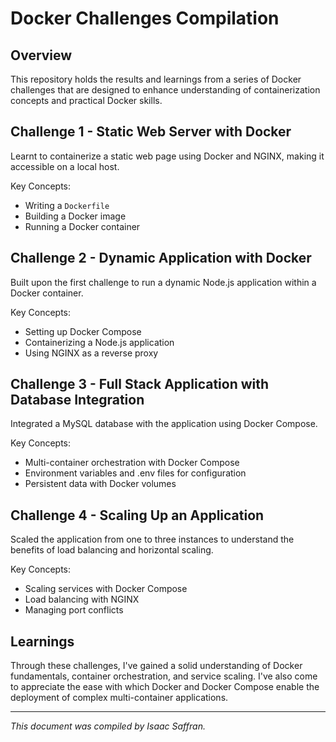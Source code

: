 # Docker Challenges Compilation

## Overview

This repository holds the results and learnings from a series of Docker challenges that are designed to enhance understanding of containerization concepts and practical Docker skills.

## Challenge 1 - Static Web Server with Docker

Learnt to containerize a static web page using Docker and NGINX, making it accessible on a local host.

Key Concepts:
- Writing a `Dockerfile`
- Building a Docker image
- Running a Docker container

## Challenge 2 - Dynamic Application with Docker

Built upon the first challenge to run a dynamic Node.js application within a Docker container.

Key Concepts:
- Setting up Docker Compose
- Containerizing a Node.js application
- Using NGINX as a reverse proxy

## Challenge 3 - Full Stack Application with Database Integration

Integrated a MySQL database with the application using Docker Compose.

Key Concepts:
- Multi-container orchestration with Docker Compose
- Environment variables and .env files for configuration
- Persistent data with Docker volumes

## Challenge 4 - Scaling Up an Application

Scaled the application from one to three instances to understand the benefits of load balancing and horizontal scaling.

Key Concepts:
- Scaling services with Docker Compose
- Load balancing with NGINX
- Managing port conflicts

## Learnings

Through these challenges, I've gained a solid understanding of Docker fundamentals, container orchestration, and service scaling. I've also come to appreciate the ease with which Docker and Docker Compose enable the deployment of complex multi-container applications.

---

*This document was compiled by Isaac Saffran.*




